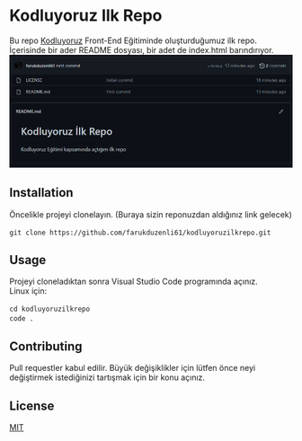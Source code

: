 # **Kodluyoruz Ilk Repo**

Bu repo [Kodluyoruz](https://www.kodluyoruz.org/) Front-End Eğitiminde oluşturduğumuz ilk repo. İçerisinde bir ader README dosyası, bir adet de index.html barındırıyor.  
![repo-images](images/image.png)
## **Installation**

Öncelikle projeyi clonelayın. (Buraya sizin reponuzdan aldığınız link gelecek)  

```git clone https://github.com/farukduzenli61/kodluyoruzilkrepo.git```

## **Usage**  
Projeyi cloneladıktan sonra Visual Studio Code programında açınız.  
Linux için:  
  
```cd kodluyoruzilkrepo```  
```code .```

## **Contributing**  
Pull requestler kabul edilir. Büyük değişiklikler için lütfen önce neyi değiştirmek istediğinizi tartışmak için bir konu açınız.  

## **License**  
[MIT](https://choosealicense.com/licenses/mit/)